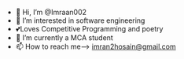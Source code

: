 - 👋 Hi, I’m @Imraan002
- 👀 I’m interested in software engineering
- 💕Loves Competitive Programming and poetry
- 🌱 I’m currently a MCA student
- 📫 How to reach me--> imran2hosain@gmail.com

<!---
Imraan002/Imraan002 is a ✨ special ✨ repository because its `README.md` (this file) appears on your GitHub profile.
You can click the Preview link to take a look at your changes.
--->
